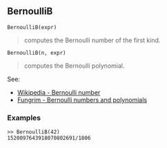 ## BernoulliB

```
BernoulliB(expr)
```

> computes the Bernoulli number of the first kind.

```
BernoulliB(n, expr)
```

> computes the Bernoulli polynomial.

See:  
* [Wikipedia - Bernoulli number](http://en.wikipedia.org/wiki/Bernoulli_number)
* [Fungrim - Bernoulli numbers and polynomials](http://fungrim.org/topic/Bernoulli_numbers_and_polynomials/)



### Examples

```
>> BernoulliB(42) 
1520097643918070802691/1806
```